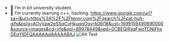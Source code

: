 - 👀 I’m in kit university student.
- 🌱 I’m currently learning c++, hacking.
https://www.google.com/url?sa=i&url=https%3A%2F%2Ftenor.com%2Fsearch%2Fcat-huh-gifs&psig=AOvVaw2eSSqCvHkuqqOqyrA06l18&ust=1699159490690000&source=images&cd=vfe&opi=89978449&ved=0CBEQjRxqFwoTCNiFhsDEqYIDFQAAAAAdAAAAABAJ
![Alt Text](https://media.giphy.com/media/vFKqnCdLPNOKc/giphy.gif)
